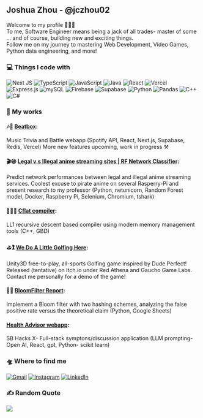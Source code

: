 
## Joshua Zhou - @jczhou02
Welcome to my profile 🙋‍♂️👋<br/>
To me, Software Engineer means being a jack of all trades- master of some ... and of course, building new and exciting things. <br/>
Follow me on my journey to mastering Web Development, Video Games, Python data engineering, and more!

### 💻 Things I code with

![Next JS](https://img.shields.io/badge/Next-black?style=for-the-badge&logo=next.js&logoColor=white) ![TypeScript](https://img.shields.io/badge/typescript-%23007ACC.svg?style=for-the-badge&logo=typescript&logoColor=white) ![JavaScript](https://img.shields.io/badge/javascript-%23323330.svg?style=for-the-badge&logo=javascript&logoColor=%23F7DF1E) ![Java](https://img.shields.io/badge/Java-007396?style=for-the-badge&logo=java&logoColor=white)
 ![React](https://img.shields.io/badge/react-%2320232a.svg?style=for-the-badge&logo=react&logoColor=%2361DAFB) ![Vercel](https://img.shields.io/badge/vercel-%23000000.svg?style=for-the-badge&logo=vercel&logoColor=white) ![Express.js](https://img.shields.io/badge/express.js-%23404d59.svg?style=for-the-badge&logo=express&logoColor=%2361DAFB) ![mySQL](https://img.shields.io/badge/mySQL%20-CC2927?style=for-the-badge&logo=microsoft%20sql%20server&logoColor=white) ![Firebase](https://img.shields.io/badge/Firebase-FFCA28?style=for-the-badge&logo=firebase&logoColor=white)
 ![Supabase](https://img.shields.io/badge/Supabase-3ECF8E?style=for-the-badge&logo=supabase&logoColor=white) ![Python](https://img.shields.io/badge/python-3670A0?style=for-the-badge&logo=python&logoColor=ffdd54) ![Pandas](https://img.shields.io/badge/pandas-%23150458.svg?style=for-the-badge&logo=pandas&logoColor=white) ![C++](https://img.shields.io/badge/c++-%2300599C.svg?style=for-the-badge&logo=c%2B%2B&logoColor=white) ![C#](https://img.shields.io/badge/C%23-239120?style=for-the-badge&logo=csharp&logoColor=white)
<br/>


### 🔨 My works

#### 🎶🥊 [Beatbox](https://github.com/jczhou02/Beatbox): <br>
Music Trivia and Battle webapp (Spotify API, React, Next.js, Supabase, Redis, Vercel) More new features upcoming,  work in progress ⚒️

#### 🎬😆 [Legal v.s Illegal anime streaming sites | RF Network Classifier](https://github.com/jczhou02/RF-Network-Classifier): <br>
Predict network performances between legal and illegal anime streaming services. Coolest excuse to pirate anime on several Rasperry-Pi and present research to my professor (Python, netunicorn, Random Forest model, Docker, Raspberry Pi, Selenium, Chromium, tshark)  

####  👨‍💻🤓 [Cflat compiler](https://github.com/jczhou02/LL1-Cflat-Compiler): <br>
LL1 recursive descent based compiler using modern memory management tools (C++, GBD) 

#### ⛳🏌 [We Do A Little Golfing Here](https://drive.google.com/file/d/1MPUInyz__hlA_4v-ujTjee3AxkGXVgLW/view?usp=drive_link): <br>
Unity3D free-to-play, all-sports Golfing game inspired by Dude Perfect! Released (tentative) on Itch.io under Red Athena and Gaucho Game Labs. Contact me personally for a demo of the game!

####  🌼📝 [BloomFilter Report](https://github.com/jczhou02/BloomFilter): <br>
Implement a Bloom filter with two hashing schemes, analyzing the false positive rate versus the theoretical claim (Python, Google Sheets) 

#### [Health Advisor webapp](https://github.com/STR666666/Health-Advisor): <br>
SB Hacks X- Full-stack symptons/discussion application (LLM prompting- Open AI, React, gpt, Python- scikit learn)


### 🛸 Where to find me
[![Gmail](https://img.shields.io/badge/Gmail-D14836?style=for-the-badge&logo=gmail&logoColor=white)](mailto:jczhou02@gmail.com) [![Instagram](https://img.shields.io/badge/Instagram-%23E4405F.svg?style=for-the-badge&logo=Instagram&logoColor=white)](https://instagram.com/joshu__kun) [![LinkedIn](https://img.shields.io/badge/linkedin-%230077B5.svg?style=for-the-badge&logo=linkedin&logoColor=white)](https://www.linkedin.com/in/joshua-zhou-667762261/) 

### ✍️ Random Quote
![](https://quotes-github-readme.vercel.app/api?type=vetical&theme=dark)
